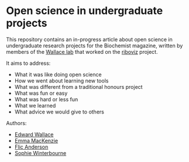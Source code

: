 # Open science in undergraduate projects

This repository contains an in-progress article about open science in undergraduate research projects for the Biochemist magazine, written by members of the [Wallace lab](https://ewallace.github.io/) that worked on the [riboviz](https://github.com/riboviz/riboviz) project.

It aims to address:
* What it was like doing open science
* How we went about learning new tools
* What was different from a traditional honours project
* What was fun or easy
* What was hard or less fun
* What we learned
* What advice we would give to others

Authors:
* [Edward Wallace](https://github.com/ewallace)
* [Emma MacKenzie](https://github.com/3mma-mack)
* [Flic Anderson](https://github.com/FlicAnderson)
* [Sophie Winterbourne](https://github.com/swinterbourne)

